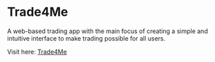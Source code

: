 # Trade4Me

A web-based trading app with the main focus of creating a simple and intuitive interface to make trading possible for all users.

Visit here: [Trade4Me](yissok.github.io)
